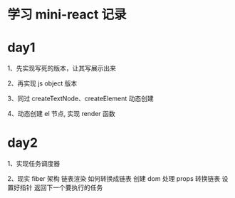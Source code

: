 # 学习 mini-react 记录

# day1

1、先实现写死的版本，让其写展示出来

2、再实现 js object 版本

3、同过 createTextNode、createElement 动态创建

4、动态创建 el 节点, 实现 render 函数

# day2

1、实现任务调度器

2、现实 fiber 架构
链表渲染
如何转换成链表
创建 dom
处理 props
转换链表 设置好指针
返回下一个要执行的任务
